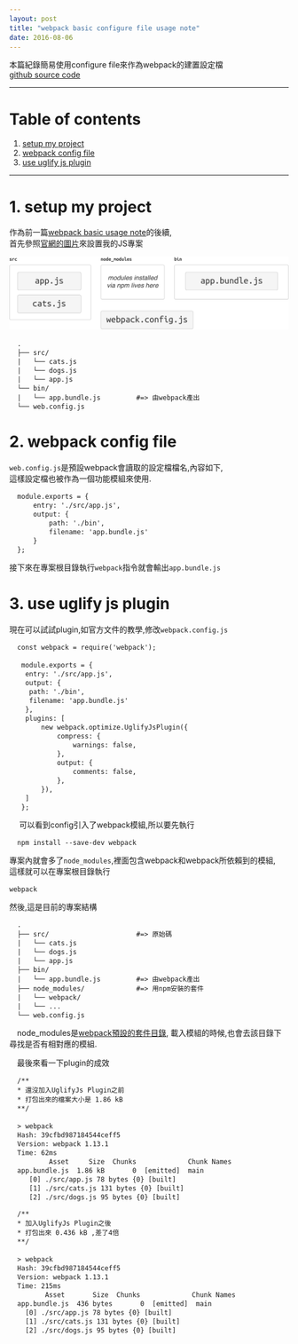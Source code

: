 ```yaml
---
layout: post
title: "webpack basic configure file usage note"
date: 2016-08-06
---
```


本篇紀錄簡易使用configure file來作為webpack的建置設定檔  
[github source code](https://github.com/weichou1229/webpack-practice/tree/master/init)

--------------------------------------------------------------------------------

# Table of contents

1. [setup my project](#setup-my-project)
2. [webpack config file](#webpack-config-file)
3. [use uglify js plugin](#use-uglify-js-plugin)

--------------------------------------------------------------------------------  

# 1\. setup my project
作為前一篇[webpack basic usage note][webpackBasicUsageNote]的後續,  
首先參照[官網的圖片][webpackSetupProject]來設置我的JS專案  

![big-pic](https://raw.githubusercontent.com/dtinth/webpack-docs-images/2459637650502958669ea6b11bf49dc0b3b083ae/usage/project-structure.png)   

```
  .
  ├── src/
  |   └── cats.js
  |   └── dogs.js       
  |   └── app.js   
  └── bin/              
  |   └── app.bundle.js         #=> 由webpack產出
  └── web.config.js
```

# 2\. webpack config file  
`web.config.js`是預設webpack會讀取的設定檔檔名,內容如下,  
這樣設定檔也被作為一個功能模組來使用.

```
  module.exports = {
      entry: './src/app.js',
      output: {
          path: './bin',
          filename: 'app.bundle.js'
      }
  };
```

接下來在專案根目錄執行`webpack`指令就會輸出`app.bundle.js`

# 3\. use uglify js plugin
現在可以試試plugin,如官方文件的教學,修改`webpack.config.js`

```
  const webpack = require('webpack');

   module.exports = {
  	entry: './src/app.js',
  	output: {
  	 path: './bin',
  	 filename: 'app.bundle.js'
  	},
  	plugins: [
  		new webpack.optimize.UglifyJsPlugin({
  			compress: {
  				warnings: false,
  			},
  			output: {
  				comments: false,
  			},
  		}),
  	]
   };
```

　 可以看到config引入了webpack模組,所以要先執行  

```
  npm install --save-dev webpack
```      
專案內就會多了`node_modules`,裡面包含webpack和webpack所依賴到的模組,  
這樣就可以在專案根目錄執行

```
webpack
```

然後,這是目前的專案結構

```
  .
  ├── src/                      #=> 原始碼
  |   └── cats.js
  |   └── dogs.js       
  |   └── app.js   
  ├── bin/              
  |   └── app.bundle.js         #=> 由webpack產出
  ├── node_modules/             #=> 用npm安裝的套件
  |   └── webpack/
  |   └── ...
  └── web.config.js
```
　node_modules是[webpack預設的套件目錄][resolveModulesdirectories], 載入模組的時候,也會去該目錄下尋找是否有相對應的模組.



　最後來看一下plugin的成效  

```
  /**
  * 還沒加入UglifyJs Plugin之前
  * 打包出來的檔案大小是 1.86 kB
  **/

  > webpack
  Hash: 39cfbd987184544ceff5
  Version: webpack 1.13.1
  Time: 62ms
          Asset     Size  Chunks             Chunk Names
  app.bundle.js  1.86 kB       0  [emitted]  main
     [0] ./src/app.js 78 bytes {0} [built]
     [1] ./src/cats.js 131 bytes {0} [built]
     [2] ./src/dogs.js 95 bytes {0} [built]
```

```
  /**
  * 加入UglifyJs Plugin之後
  * 打包出來 0.436 kB ,差了4倍
  **/

  > webpack
  Hash: 39cfbd987184544ceff5
  Version: webpack 1.13.1
  Time: 215ms
         Asset       Size  Chunks             Chunk Names
  app.bundle.js  436 bytes       0  [emitted]  main
    [0] ./src/app.js 78 bytes {0} [built]
    [1] ./src/cats.js 131 bytes {0} [built]
    [2] ./src/dogs.js 95 bytes {0} [built]
```


[webpackBasicUsageNote]:https://weichou1229.github.io/blog/2016-08-05-webpack-basic-usage-note
[webpackSetupProject]:http://webpack.github.io/docs/usage.html#getting-serious
[webpackDocConfig]:http://webpack.github.io/docs/configuration.html
[resolveModulesdirectories]:http://webpack.github.io/docs/configuration.html#resolve-modulesdirectories
